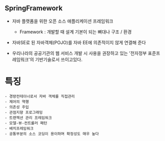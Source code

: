 ## SpringFramework

- 자바 플랫폼을 위한 오픈 소스 애플리케이션 프레임워크
    - Framework : 개발할 때 설계 기본이 되는 뼈대나 구조 / 환경

- 자바SE로 된 자바객체(POJO)를 자바 EE에 의존적이지 않게 연결해 준다

- 우리나라의 공공기관의 웹 서비스 개발 시 사용을 권장하고 있는 '전자정부 표준프레임워크'의 기반기술로서 쓰이고있다.


# 특징
    - 경량컨테이너로서 자바 객체를 직접관리
    - 제어의 역행
    - 의존성 주입
    - 관점지향 프로그래밍
    - 트랜잭션 관리 프레임워크
    - 모델-뷰-컨트롤러 패턴
    - 배치프레임워크
    - 공통부분의 소스 코딩이 용이하며 확정성도 매우 높다 
